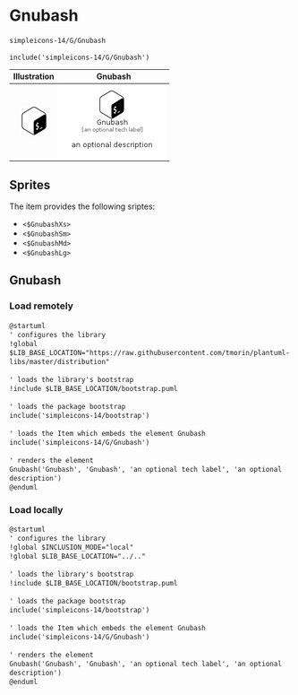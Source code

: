# Gnubash


```text
simpleicons-14/G/Gnubash
```

```text
include('simpleicons-14/G/Gnubash')
```



| Illustration | Gnubash |
| :---: | :---: |
| ![illustration for Illustration](../../simpleicons-14/G/Gnubash.png) | ![illustration for Gnubash](../../simpleicons-14/G/Gnubash.Local.png) |



## Sprites
The item provides the following sriptes:

- `<$GnubashXs>`
- `<$GnubashSm>`
- `<$GnubashMd>`
- `<$GnubashLg>`





## Gnubash

### Load remotely
```plantuml
@startuml
' configures the library
!global $LIB_BASE_LOCATION="https://raw.githubusercontent.com/tmorin/plantuml-libs/master/distribution"

' loads the library's bootstrap
!include $LIB_BASE_LOCATION/bootstrap.puml

' loads the package bootstrap
include('simpleicons-14/bootstrap')

' loads the Item which embeds the element Gnubash
include('simpleicons-14/G/Gnubash')

' renders the element
Gnubash('Gnubash', 'Gnubash', 'an optional tech label', 'an optional description')
@enduml
```

### Load locally
```plantuml
@startuml
' configures the library
!global $INCLUSION_MODE="local"
!global $LIB_BASE_LOCATION="../.."

' loads the library's bootstrap
!include $LIB_BASE_LOCATION/bootstrap.puml

' loads the package bootstrap
include('simpleicons-14/bootstrap')

' loads the Item which embeds the element Gnubash
include('simpleicons-14/G/Gnubash')

' renders the element
Gnubash('Gnubash', 'Gnubash', 'an optional tech label', 'an optional description')
@enduml
```

